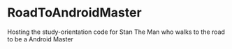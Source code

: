 # RoadToAndroidMaster
Hosting the study-orientation code for Stan The Man who walks to the road to be a Android Master
